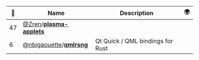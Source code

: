 |:star2: | Name | Description | 🌍|
|---|---|---|---|
|47|[@Zren](https://github.com/Zren)/[**plasma-applets**](https://github.com/Zren/plasma-applets)|||
|6|[@nbigaouette](https://github.com/nbigaouette)/[**qmlrsng**](https://github.com/nbigaouette/qmlrsng)|Qt Quick / QML bindings for Rust||

